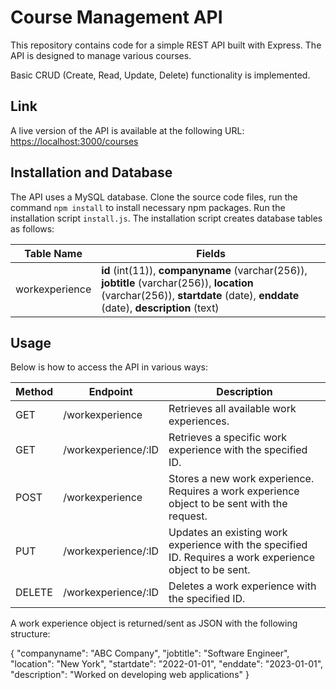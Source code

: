 # Course Management API

This repository contains code for a simple REST API built with Express. The API is designed to manage various courses.

Basic CRUD (Create, Read, Update, Delete) functionality is implemented.

## Link

A live version of the API is available at the following URL: [https://localhost:3000/courses](https://localhost:3000/courses)

## Installation and Database

The API uses a MySQL database.
Clone the source code files, run the command `npm install` to install necessary npm packages. Run the installation script `install.js`.
The installation script creates database tables as follows:

| Table Name | Fields                      |
|------------|-----------------------------|
| workexperience    | **id** (int(11)), **companyname** (varchar(256)), **jobtitle** (varchar(256)), **location** (varchar(256)), **startdate** (date), **enddate** (date), **description** (text) |

## Usage

Below is how to access the API in various ways:

| Method | Endpoint       | Description                                                                              |
|--------|----------------|------------------------------------------------------------------------------------------|
| GET    | /workexperience       | Retrieves all available work experiences.                                                         |
| GET    | /workexperience/:ID   | Retrieves a specific work experience with the specified ID.                                       |
| POST   | /workexperience       | Stores a new work experience. Requires a work experience object to be sent with the request.               |
| PUT    | /workexperience/:ID   | Updates an existing work experience with the specified ID. Requires a work experience object to be sent.   |
| DELETE | /workexperience/:ID   | Deletes a work experience with the specified ID.                                                  |

A work experience object is returned/sent as JSON with the following structure:

{
   "companyname": "ABC Company",
   "jobtitle": "Software Engineer",
   "location": "New York",
   "startdate": "2022-01-01",
   "enddate": "2023-01-01",
   "description": "Worked on developing web applications"
}